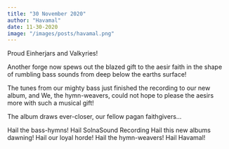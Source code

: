 ```yaml
---
title: "30 November 2020"
author: "Havamal"
date: 11-30-2020
image: "/images/posts/havamal.png"
---
```


Proud Einherjars and Valkyries!

Another forge now spews out the blazed gift to the aesir faith in the shape of rumbling bass sounds from deep below the earths surface!

The tunes from our mighty bass just finished the recording to our new album, and We, the hymn-weavers, could not hope to please the aesirs more with such a musical gift!

The album draws ever-closer, our fellow pagan faithgivers...

Hail the bass-hymns! Hail SolnaSound Recording Hail this new albums dawning! Hail our loyal horde! Hail the hymn-weavers! Hail Havamal!